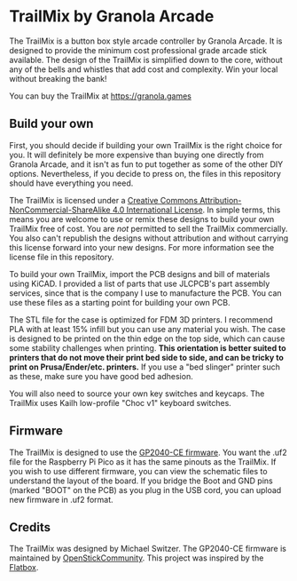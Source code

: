 # TrailMix by Granola Arcade
The TrailMix is a button box style arcade controller by Granola Arcade. It is designed to provide the minimum cost professional grade arcade stick available. The design of the TrailMix is simplified down to the core, without any of the bells and whistles that add cost and complexity. Win your local without breaking the bank!

You can buy the TrailMix at https://granola.games

## Build your own
First, you should decide if building your own TrailMix is the right choice for you. It will definitely be more expensive than buying one directly from Granola Arcade, and it isn't as fun to put together as some of the other DIY options. Nevertheless, if you decide to press on, the files in this repository should have everything you need.

The TrailMix is licensed under a <a rel="license" href="http://creativecommons.org/licenses/by-nc-sa/4.0/">Creative Commons Attribution-NonCommercial-ShareAlike 4.0 International License</a>. In simple terms, this means you are welcome to use or remix these designs to build your own TrailMix free of cost. You are *not* permitted to sell the TrailMix commercially. You also can't republish the designs without attribution and without carrying this license forward into your new designs. For more information see the license file in this repository.

To build your own TrailMix, import the PCB designs and bill of materials using KiCAD. I provided a list of parts that use JLCPCB's part assembly services, since that is the company I use to manufacture the PCB. You can use these files as a starting point for building your own PCB.

The STL file for the case is optimized for FDM 3D printers. I recommend PLA with at least 15% infill but you can use any material you wish. The case is designed to be printed on the thin edge on the top side, which can cause some stability challenges when printing. **This orientation is better suited to printers that do not move their print bed side to side, and can be tricky to print on Prusa/Ender/etc. printers.** If you use a "bed slinger" printer such as these, make sure you have good bed adhesion.

You will also need to source your own key switches and keycaps. The TrailMix uses Kailh low-profile "Choc v1" keyboard switches.

## Firmware
The TrailMix is designed to use the <a rel="GP2040-CE firmware" href="https://github.com/OpenStickCommunity/GP2040-CE">GP2040-CE firmware</a>. You want the .uf2 file for the Raspberry Pi Pico as it has the same pinouts as the TrailMix. If you wish to use different firmware, you can view the schematic files to understand the layout of the board. If you bridge the Boot and GND pins (marked "BOOT" on the PCB) as you plug in the USB cord, you can upload new firmware in .uf2 format.

## Credits
The TrailMix was designed by Michael Switzer. The GP2040-CE firmware is maintained by <a href="https://github.com/OpenStickCommunity">OpenStickCommunity</a>. This project was inspired by the <a href="https://github.com/jfedor2/flatbox">Flatbox</a>.
